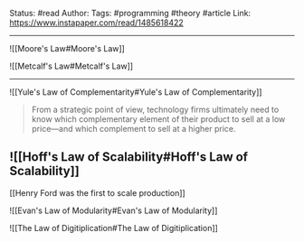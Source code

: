Status: #read
Author:
Tags: #programming #theory  #article
Link: https://www.instapaper.com/read/1485618422
***
![[Moore's Law#Moore's Law]]

![[Metcalf's Law#Metcalf's Law]]

***

![[Yule's Law of Complementarity#Yule's Law of Complementarity]]

> From a strategic point of view, technology firms ultimately need to know which complementary element of their product to sell at a low price—and which complement to sell at a higher price.

## ![[Hoff's Law of Scalability#Hoff's Law of Scalability]]

[[Henry Ford was the first to scale production]]

![[Evan's Law of Modularity#Evan's Law of Modularity]]

![[The Law of Digitiplication#The Law of Digitiplication]]